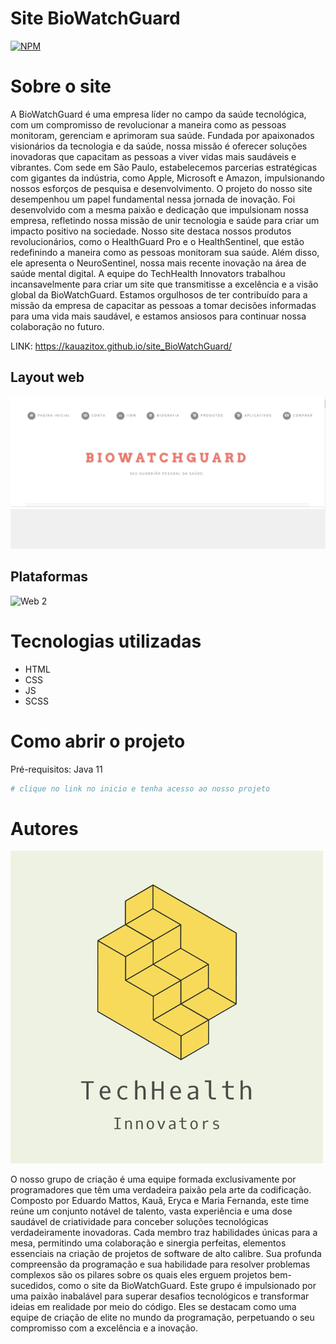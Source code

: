 # Site BioWatchGuard
[![NPM](https://img.shields.io/npm/l/react)](https://github.com/KauaIFPR/Site_DesWEB/blob/main/LICENSE) 

# Sobre o site
  A BioWatchGuard é uma empresa líder no campo da saúde tecnológica, com um compromisso de revolucionar a maneira como as pessoas monitoram, gerenciam e aprimoram sua saúde. Fundada por apaixonados visionários da tecnologia e da saúde, nossa missão é oferecer soluções inovadoras que capacitam as pessoas a viver vidas mais saudáveis e vibrantes. Com sede em São Paulo, estabelecemos parcerias estratégicas com gigantes da indústria, como Apple, Microsoft e Amazon, impulsionando nossos esforços de pesquisa e desenvolvimento.
  O projeto do nosso site desempenhou um papel fundamental nessa jornada de inovação. Foi desenvolvido com a mesma paixão e dedicação que impulsionam nossa empresa, refletindo nossa missão de unir tecnologia e saúde para criar um impacto positivo na sociedade. Nosso site destaca nossos produtos revolucionários, como o HealthGuard Pro e o HealthSentinel, que estão redefinindo a maneira como as pessoas monitoram sua saúde. Além disso, ele apresenta o NeuroSentinel, nossa mais recente inovação na área de saúde mental digital.
  A equipe do TechHealth Innovators trabalhou incansavelmente para criar um site que transmitisse a excelência e a visão global da BioWatchGuard. Estamos orgulhosos de ter contribuído para a missão da empresa de capacitar as pessoas a tomar decisões informadas para uma vida mais saudável, e estamos ansiosos para continuar nossa colaboração no futuro.


LINK: https://kauazitox.github.io/site_BioWatchGuard/


## Layout web

![Web 2](https://github.com/KauaIFPR/Site_DesWEB/blob/main/images/layout.png)

## Plataformas

![Web 2](https://github.com/Kauazitox/Site_DesWEB/blob/main/images/plataformas.png)

# Tecnologias utilizadas
- HTML
- CSS
- JS
- SCSS

# Como abrir o projeto
Pré-requisitos: Java 11
```bash
# clique no link no inicio e tenha acesso ao nosso projeto

```
# Autores

![Web 2](https://github.com/KauaIFPR/Site_DesWEB/blob/main/images/equipe.png)

O nosso grupo de criação é uma equipe formada exclusivamente por programadores que têm uma verdadeira paixão pela arte da codificação. Composto por Eduardo Mattos, Kauã, Eryca e Maria Fernanda, este time reúne um conjunto notável de talento, vasta experiência e uma dose saudável de criatividade para conceber soluções tecnológicas verdadeiramente inovadoras. Cada membro traz habilidades únicas para a mesa, permitindo uma colaboração e sinergia perfeitas, elementos essenciais na criação de projetos de software de alto calibre.
Sua profunda compreensão da programação e sua habilidade para resolver problemas complexos são os pilares sobre os quais eles erguem projetos bem-sucedidos, como o site da BioWatchGuard. Este grupo é impulsionado por uma paixão inabalável para superar desafios tecnológicos e transformar ideias em realidade por meio do código. Eles se destacam como uma equipe de criação de elite no mundo da programação, perpetuando o seu compromisso com a excelência e a inovação.




